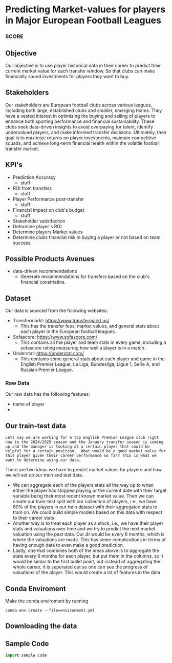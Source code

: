 # Predicting Market-values for players in Major European Football Leagues
### SCORE

## Objective 
Our objective is to use player historical data in their career to predict their current market value for each transfer window. So that clubs can make financially sound investments for players they want to buy.

## Stakeholders

Our stakeholders are European football clubs across various leagues, including both large, established clubs and smaller, emerging teams. They have a vested interest in optimizing the buying and selling of players to enhance both sporting performance and financial sustainability. These clubs seek data-driven insights to avoid overpaying for talent, identify undervalued players, and make informed transfer decisions. Ultimately, their goal is to maximize returns on player investments, maintain competitive squads, and achieve long-term financial health within the volatile football transfer market.

## KPI's
- Prediction Accuracy
    - stuff
- ROI from transfers
    - stuff
- Player Performance post-transfer
    - stuff
- Financial impact on club's budget
    - stuff
- Stakeholder satistfaction 
- Determine player's ROI
- Determine players Market values
- Determine clubs financial risk in buying a player or not based on team success

## Possible Products Avenues

- data-driven recommendations
    - Generate recommendations for transfers based on the club's financial constriatins.

## Dataset
Our data is sourced from the following websites:

- Transfermarkt: https://www.transfermarkt.us/
    - This has the transfer fees, market values, and general stats about each player in the European football leagues.
- Sofascore: https://www.sofascore.com/
    - This contains all the player and team stats in every game, including a sofascore rating measuring how well a player is in a match.
- Understat: https://understat.com/
    - This contains some general stats about each player and game in the English Premier League, La Liga, Bundesliga, Ligue 1, Serie A, and Russian Premier League.


### Raw Data
Our raw data has the following features:
- name of player
- 


## Our train-test data
    Lets say we are working for a top English Premier League club right now in the 2024/2025 season and the January transfer season is coming up and the manager is looking at a certain player that could be helpful for a certain position.  What would be a good market value for this player given their career performance so far? This is what we want to determine using our data.

There are two ideas we have to predict market values for players and how we will set up our train and test data.
- We can aggregate each of the players stats all the way up to when either the player has stopped playing or the current date with their target variable being their most recent known market value.  Then we can create our train-test split with our collection of players, i.e., we have 80% of the players in our train dataset with their aggregated stats to train on.  We could build simple models based on this data with respect to their career stats
- Another way is to treat each player as a stock, i.e., we have their player stats and valuations over time and we try to predict the next market valuation using the past data.  Our $\Delta t$ would be every 6 months, which is where the valuations are made. This has some complications in terms of having enough data to even make a good prediction.  
- Lastly, one that combines both of the ideas above is to aggregate the stats every 6 months for each player, but put them in the columns, so it would be simlar to the first bullet point, but instead of aggregating the whole career, it is seperated out so one can see the progress of valuations of the player. This would create a lot of features in the data.









## Conda Enviroment
Make the conda enviroment by running
```console
conda env create --file=environment.yml
```
## Downloading the data


## Sample Code

```python
import sample code
```




